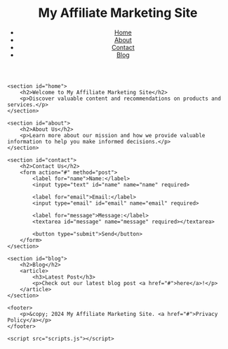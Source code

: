 <!DOCTYPE html>
<html lang="en">
<head>
    <meta charset="UTF-8">
    <meta name="viewport" content="width=device-width, initial-scale=1.0">
    <title>Affiliate Marketing Site</title>
    <link rel="stylesheet" href="styles.css">
</head>
<body>
    <header>
        <h1>My Affiliate Marketing Site</h1>
        <nav>
            <ul>
                <li><a href="#home">Home</a></li>
                <li><a href="#about">About</a></li>
                <li><a href="#contact">Contact</a></li>
                <li><a href="#blog">Blog</a></li>
            </ul>
        </nav>
    </header>

    <section id="home">
        <h2>Welcome to My Affiliate Marketing Site</h2>
        <p>Discover valuable content and recommendations on products and services.</p>
    </section>

    <section id="about">
        <h2>About Us</h2>
        <p>Learn more about our mission and how we provide valuable information to help you make informed decisions.</p>
    </section>

    <section id="contact">
        <h2>Contact Us</h2>
        <form action="#" method="post">
            <label for="name">Name:</label>
            <input type="text" id="name" name="name" required>
            
            <label for="email">Email:</label>
            <input type="email" id="email" name="email" required>
            
            <label for="message">Message:</label>
            <textarea id="message" name="message" required></textarea>
            
            <button type="submit">Send</button>
        </form>
    </section>

    <section id="blog">
        <h2>Blog</h2>
        <article>
            <h3>Latest Post</h3>
            <p>Check out our latest blog post <a href="#">here</a>!</p>
        </article>
    </section>

    <footer>
        <p>&copy; 2024 My Affiliate Marketing Site. <a href="#">Privacy Policy</a></p>
    </footer>

    <script src="scripts.js"></script>
</body>
</html>
